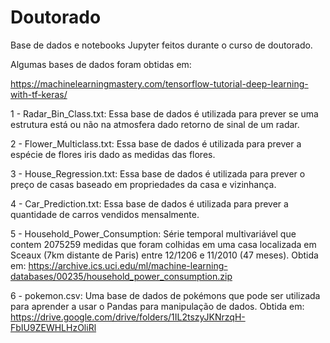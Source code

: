 # Doutorado

Base de dados e notebooks Jupyter feitos durante o curso de doutorado.

Algumas bases de dados foram obtidas em:

https://machinelearningmastery.com/tensorflow-tutorial-deep-learning-with-tf-keras/

1 - Radar_Bin_Class.txt: Essa base de dados é utilizada para prever se uma estrutura está ou não na atmosfera dado retorno de sinal de um radar.

2 - Flower_Multiclass.txt: Essa base de dados é utilizada para prever a espécie de flores iris dado as medidas das flores.

3 - House_Regression.txt: Essa base de dados é utilizada para prever o preço de casas baseado em propriedades da casa e vizinhança.

4 - Car_Prediction.txt: Essa base de dados é utilizada para prever a quantidade de carros vendidos mensalmente.

5 - Household_Power_Consumption: Série temporal multivariável que contem 2075259 medidas que foram colhidas em uma casa localizada em Sceaux (7km distante de Paris) entre 12/1206 e 11/2010 (47 meses). Obtida em: https://archive.ics.uci.edu/ml/machine-learning-databases/00235/household_power_consumption.zip

6 - pokemon.csv: Uma base de dados de pokémons que pode ser utilizada para aprender a usar o Pandas para manipulação de dados. Obtida em: https://drive.google.com/drive/folders/1IL2tszyJKNrzqH-FbIU9ZEWHLHzOliRl
